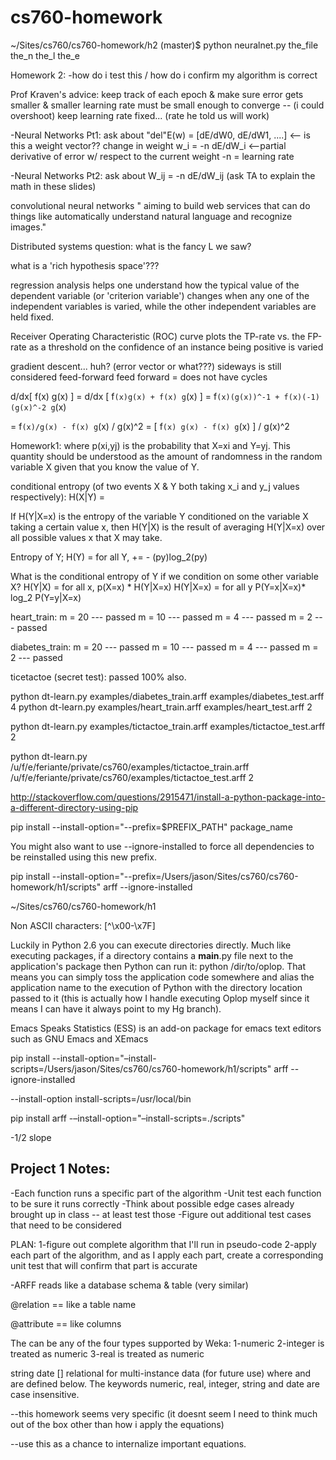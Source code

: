 cs760-homework
==============

~/Sites/cs760/cs760-homework/h2 (master)$ python neuralnet.py the_file the_n the_l the_e


Homework 2:
-how do i test this / how do i confirm my algorithm is correct

Prof Kraven's advice:
keep track of each epoch & make sure error gets smaller & smaller
learning rate must be small enough to converge -- (i could overshoot)
keep learning rate fixed... (rate he told us will work)

-Neural Networks Pt1: 
ask about "del"E(w) = [dE/dW0, dE/dW1, ....]  <-- is this a weight vector??
change in weight w_i = -n dE/dW_i  <--partial derivative of error w/ respect to the current weight
-n = learning rate

-Neural Networks Pt2: 
ask about W_ij = -n dE/dW_ij
(ask TA to explain the math in these slides)

convolutional neural networks " aiming to build web services that can do things like automatically understand natural language and recognize images."

Distributed systems question:
what is the fancy L we saw?

what is a 'rich hypothesis space'???

regression analysis helps one understand how the typical value of the dependent variable (or 'criterion variable') changes when any one of the independent variables is varied, while the other independent variables are held fixed. 

Receiver Operating Characteristic (ROC) curve plots the TP-rate vs. the FP-rate as 
a threshold on the confidence of an instance being positive is varied


gradient descent... huh? (error vector or what???)
sideways is still considered feed-forward
feed forward = does not have cycles


d/dx[ f(x) g(x) ] = d/dx [ f`(x)g(x) + f(x) g`(x) ] = f`(x)(g(x))^-1 + f(x)(-1)(g(x)^-2 g`(x)

= f`(x)/g(x) - f(x) g`(x) / g(x)^2
= [ f`(x) g(x) - f(x) g`(x) ] / g(x)^2



Homework1:
where p(xi,yj) is the probability that X=xi and Y=yj. This quantity should be understood as the amount of randomness in the random variable X given that you know the value of Y.

conditional entropy (of two events X & Y both taking x_i and y_j values respectively): 
H(X|Y) = 

If H(Y|X=x) is the entropy of the variable Y conditioned on the variable X taking a certain value x, then H(Y|X) is the result of averaging H(Y|X=x) over all possible values x that X may take.


Entropy of Y; H(Y) = for all Y, += - (py)log_2(py)

What is the conditional entropy of Y if we condition on some other variable X?
H(Y|X) = for all x, p(X=x) * H(Y|X=x)
H(Y|X=x) = for all y P(Y=x|X=x)* log_2 P(Y=y|X=x)


heart_train:
m = 20 --- passed
m = 10 --- passed
m = 4  --- passed
m = 2  --- passed

diabetes_train:
m = 20 --- passed
m = 10 --- passed
m = 4  --- passed
m = 2  --- passed

ticetactoe (secret test):
passed 100% also.

python dt-learn.py examples/diabetes_train.arff examples/diabetes_test.arff 4
python dt-learn.py examples/heart_train.arff examples/heart_test.arff 2

python dt-learn.py examples/tictactoe_train.arff examples/tictactoe_test.arff 2

python dt-learn.py  /u/f/e/feriante/private/cs760/examples/tictactoe_train.arff /u/f/e/feriante/private/cs760/examples/tictactoe_test.arff 2

http://stackoverflow.com/questions/2915471/install-a-python-package-into-a-different-directory-using-pip

pip install --install-option="--prefix=$PREFIX_PATH" package_name

You might also want to use --ignore-installed to force all dependencies to be reinstalled using this new prefix. 

pip install --install-option="--prefix=/Users/jason/Sites/cs760/cs760-homework/h1/scripts"  arff --ignore-installed


~/Sites/cs760/cs760-homework/h1


Non ASCII characters:
[^\x00-\x7F]

Luckily in Python 2.6 you can execute directories directly. Much like executing packages, if a directory contains a __main__.py file next to the application's package then Python can run it: python /dir/to/oplop. That means you can simply toss the application code somewhere and alias the application name to the execution of Python with the directory location passed to it (this is actually how I handle executing Oplop myself since it means I can have it always point to my Hg branch).

Emacs Speaks Statistics (ESS) is an add-on package for emacs text editors such as GNU Emacs and XEmacs

pip install --install-option="–install-scripts=/Users/jason/Sites/cs760/cs760-homework/h1/scripts"  arff --ignore-installed

--install-option install-scripts=/usr/local/bin

pip install arff -–install-option="–install-scripts=./scripts"

-1/2 slope



Project 1 Notes:
-------------------------------------------------------------
-Each function runs a specific part of the algorithm
-Unit test each function to be sure it runs correctly
-Think about possible edge cases already brought up in class -- at least test those
-Figure out additional test cases that need to be considered


PLAN:
1-figure out complete algorithm that I'll run in pseudo-code
2-apply each part of the algorithm, and as I apply each part, create a corresponding unit test that will confirm that part is accurate


-ARFF reads like a database schema & table (very similar)

@relation <relation-name> == like a table name

 @attribute <attribute-name> <datatype> == like columns

 The <datatype> can be any of the four types supported by Weka:
1-numeric
2-integer is treated as numeric
3-real is treated as numeric

<nominal-specification>
string
date [<date-format>]
relational for multi-instance data (for future use)
where <nominal-specification> and <date-format> are defined below. The keywords numeric, real, integer, string and date are case insensitive.

--this homework seems very specific (it doesnt seem I need to think much out of the box other than how i apply the equations)

--use this as a chance to internalize important equations.